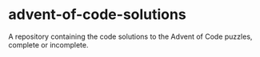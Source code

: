 # advent-of-code-solutions
A repository containing the code solutions to the Advent of Code puzzles, complete or incomplete.
